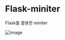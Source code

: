 # Flask-miniter
Flask를 활용한 miniter
   
![image](https://user-images.githubusercontent.com/62587484/231673102-be2f6d84-e72a-4145-adc5-88193f8445ba.png)
